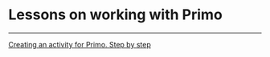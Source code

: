 # Lessons on working with Primo
-----------

[Creating an activity for Primo. Step by step](https://github.com/Alefair/Primo.Alefair/blob/main/Lessons/Tutorials/Creating%20an%20activity%20for%20Primo.%20Step%20by%20step.md)
